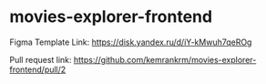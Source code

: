 # movies-explorer-frontend
Figma Template Link:
https://disk.yandex.ru/d/iY-kMwuh7qeROg

Pull request link:
https://github.com/kemrankrm/movies-explorer-frontend/pull/2


